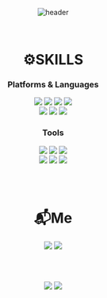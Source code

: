 <div align="center">
	
<!--header-->
![header](https://capsule-render.vercel.app/api?type=rounded&color=auto&height=300&section=header&text=Hello,%20I'm%20Jeongeun🌱&fontSize=65)
</hr>
<br>

  # ⚙️SKILLS
  ### Platforms & Languages
  <img src="https://img.shields.io/badge/Kotlin-7F52FF?style=flat&logo=Kotlin&logoColor=white" />
  <img src="https://img.shields.io/badge/Java-007396?style=flat-square&logo=Java&logoColor=white"/>
  <img src="https://img.shields.io/badge/C++-00599C?style=flat-square&logo=C%2B%2B&logoColor=white"/>
  <img src="https://img.shields.io/badge/Python-3776AB?style=flat&logo=Python&logoColor=white" />
  <br>
  <img src="https://img.shields.io/badge/HTML5-E34F26?style=flat&logo=HTML5&logoColor=white" />
  <img src="https://img.shields.io/badge/CSS3-1572B6?style=flat&logo=CSS3&logoColor=white" />
  <img src="https://img.shields.io/badge/MySQL-4479A1?style=flat&logo=MySQL&logoColor=white" />
 
 <br>
 
 ### Tools
 <img src="https://img.shields.io/badge/Android Studio-3DDC84?style=flat&logo=Android Studio&logoColor=white" />
 <img src="https://img.shields.io/badge/Visual Studio Code-007ACC?style=flat&logo=Visual Studio Code&logoColor=white" />
 <img src="https://img.shields.io/badge/Eclipse IDE-2C2255?style=flat&logo=Eclipse IDE&logoColor=white" />
 <br>
 <img src="https://img.shields.io/badge/Git-F05032?style=flat&logo=Git&logoColor=white" />
 <img src="https://img.shields.io/badge/Notion-000000?style=flat&logo=Notion&logoColor=white" />
 <img src="https://img.shields.io/badge/Postman-FF6C37?style=flat&logo=Postman&logoColor=white" />
 
 <br><br>
 
 # :mailbox_with_mail:Me
 <a href="https://fresher-developmentlog.tistory.com/"><img src="https://img.shields.io/badge/Tistory-000000?style=flat-square&logo=Tistory&logoColor=white&link=https://fresher-developmentlog.tistory.com/"/></a>
 <a href="rlawjd10eun@gmail.com"><img src="https://img.shields.io/badge/Gmail-EA4335?style=flat-square&logo=Gmail&logoColor=white&link=rlawjd10eun@gmail.com"/></a>

 <br><br>

<!--Baekjoon-->
  <img src="http://mazandi.herokuapp.com/api?handle=je241573&theme=warm"/>

<!--most language & github stats-->
  <img src="https://github-readme-stats.vercel.app/api?username=rlawjd10&show_icons=true">
<div>
  
